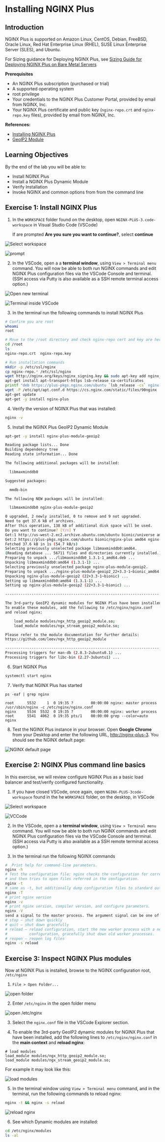# Installing NGINX Plus 

## Introduction

NGINX Plus is supported on Amazon Linux, CentOS, Debian, FreeBSD, Oracle Linux, Red Hat Enterprise Linux (RHEL), SUSE Linux Enterprise Server (SLES), and Ubuntu.

For Sizing guidance for Deploying NGINX Plus, see [Sizing Guide for Deploying NGINX Plus on Bare Metal Servers](https://www.nginx.com/resources/datasheets/nginx-plus-sizing-guide/)

**Prerequisites**
 * An NGINX Plus subscription (purchased or trial)
 * A supported operating system
 * root privilege
 * Your credentials to the NGINX Plus Customer Portal, provided by email from NGINX, Inc.
 * Your NGINX Plus certificate and public key (`nginx-repo.crt` and `nginx-repo.key` files), provided by email from NGINX, Inc.

**References:** 
 * [Installing NGINX Plus](https://docs.nginx.com/nginx/admin-guide/installing-nginx/installing-nginx-plus/)
 * [GeoIP2 Module](https://docs.nginx.com/nginx/admin-guide/dynamic-modules/geoip2/)

## Learning Objectives 

By the end of the lab you will be able to: 

 * Install NGINX Plus 
 * Install a NGINX Plus Dynamic Module
 * Verify Installation 
 * Invoke NGINX and common options from from the command line

## Exercise 1: Install NGINX Plus 

1. In the `WORKSPACE` folder found on the desktop, open `NGINX-PLUS-3.code-workspace` in Visual      Studio Code (VSCode)
   
   If are prompted **Are you sure you want to continue?**, select **continue**


![Select workspace](media/2020-06-29_20-56.png)


![prompt](media/2020-06-29_20-57.png)

2. In the VSCode, open a a **terminal window**, using `View > Terminal menu` command. You will now be able to both run 
   NGINX commands and edit NGINX Plus configuration files via the VSCode Console and terminal. (SSH access via Putty is 
   also available as a SSH remote terminal access option.)


![Open new terminal](media/2020-06-29_21-01.png)

![Terminal inside VSCode](media/2020-06-26_12-27.png)


3. In the terminal run the following commands to install NGINX Plus 

```bash
# Confirm you are root
whoami
root

# Move to the /root directory and check nginx-repo cert and key are here
cd /root 
ls
nginx-repo.crt  nginx-repo.key

# Run installation commands
mkdir -p /etc/ssl/nginx 
cp nginx-repo.* /etc/ssl/nginx 
wget http://nginx.org/keys/nginx_signing.key && sudo apt-key add nginx_signing.key 
apt-get install apt-transport-https lsb-release ca-certificates 
printf "deb https://plus-pkgs.nginx.com/ubuntu `lsb_release -cs` nginx-plus\n" | sudo tee /etc/apt/sources.list.d/nginx-plus.list 
wget -P /etc/apt/apt.conf.d https://cs.nginx.com/static/files/90nginx 
apt-get update 
apt-get -y install nginx-plus 
```

4. Verify the version of NGINX Plus that was installed: 

```bash
nginx -v 
```

5. Install the NGINX Plus GeoIP2 Dynamic Module

```bash
apt-get -y install nginx-plus-module-geoip2 

Reading package lists... Done 
Building dependency tree        
Reading state information... Done 

The following additional packages will be installed: 

  libmaxminddb0 

Suggested packages: 

  mmdb-bin 

The following NEW packages will be installed: 

  libmaxminddb0 nginx-plus-module-geoip2 

0 upgraded, 2 newly installed, 0 to remove and 9 not upgraded. 
Need to get 37.6 kB of archives. 
After this operation, 138 kB of additional disk space will be used. 
Do you want to continue? [Y/n] Y 
Get:1 http://us-west-2.ec2.archive.ubuntu.com/ubuntu bionic/universe amd64 libmaxminddb0 amd64 1.3.1-1 [25.6 kB] 
Get:2 https://plus-pkgs.nginx.com/ubuntu bionic/nginx-plus amd64 nginx-plus-module-geoip2 amd64 22+3.3-1~bionic [12.0 kB] 
Fetched 37.6 kB in 1s (54.7 kB/s)                      
Selecting previously unselected package libmaxminddb0:amd64. 
(Reading database ... 56711 files and directories currently installed.) 
Preparing to unpack .../libmaxminddb0_1.3.1-1_amd64.deb ... 
Unpacking libmaxminddb0:amd64 (1.3.1-1) ... 
Selecting previously unselected package nginx-plus-module-geoip2. 
Preparing to unpack .../nginx-plus-module-geoip2_22+3.3-1~bionic_amd64.deb ... 
Unpacking nginx-plus-module-geoip2 (22+3.3-1~bionic) ... 
Setting up libmaxminddb0:amd64 (1.3.1-1) ... 
Setting up nginx-plus-module-geoip2 (22+3.3-1~bionic) ... 

---------------------------------------------------------------------- 

The 3rd-party GeoIP2 dynamic modules for NGINX Plus have been installed. 
To enable these modules, add the following to /etc/nginx/nginx.conf 
and reload nginx: 

    load_module modules/ngx_http_geoip2_module.so; 
    load_module modules/ngx_stream_geoip2_module.so; 

Please refer to the module documentation for further details: 
https://github.com/leev/ngx_http_geoip2_module 

---------------------------------------------------------------------- 
Processing triggers for man-db (2.8.3-2ubuntu0.1) ... 
Processing triggers for libc-bin (2.27-3ubuntu1) ... 
```

6. Start NGINX Plus
 
```bash
systemctl start nginx 
```

7.  Verify that NGINX Plus has started

```
ps -eaf | grep nginx 

root      5532     1  0 19:35 ?        00:00:00 nginx: master process /usr/sbin/nginx -c /etc/nginx/nginx.conf 
nginx     5534  5532  0 19:35 ?        00:00:00 nginx: worker process 
root      5541  4062  0 19:35 pts/1    00:00:00 grep --color=auto nginx 
```

8. Test the NGINX Plus instance in your browser. Open **Google Chrome** from your Desktop and enter the following URL, 
   [http://nginx-plus-3](http://nginx-plus-3). You should see the NGINX default page:

![NGINX default page](media/2020-06-26_12-33.png)


## Exercise 2: NGINX Plus command line basics

In this exercise, we will review configure NGINX Plus as a basic load balancer and test/verify configured functionality.   

1. If you have closed VSCode, once again, open `NGINX-PLUS-3code-workspace` found in the he `WORKSPACE` folder, on the desktop,
   in VSCode

![Select workspace](media/2020-06-29_20-56.png)

![VCCode](media/2020-06-26_12-27.png)

2. In the VSCode, open a a **terminal window**, using `View > Terminal menu` command. You will now be able to both run 
   NGINX commands and edit NGINX Plus configuration files via the VSCode Console and terminal. (SSH access via Putty is 
   also available as a SSH remote terminal access option.)

3. In the terminal run the following NGINX commands

```bash
#  Print help for command-line parameters.
nginx -h 
# Test the configuration file: nginx checks the configuration for correct syntax, 
# and then tries to open files referred in the configuration.
nginx -t 
# same as -t, but additionally dump configuration files to standard output
nginx -T 
# print nginx version
nginx -v
# print nginx version, compiler version, and configure parameters.
nginx -V 
send a signal to the master process. The argument signal can be one of:
# stop — shut down quickly
# quit — shut down gracefully
# reload — reload configuration, start the new worker process with a new
#          configuration, gracefully shut down old worker processes.
# reopen — reopen log files
nginx -s reload 
```

## Exercise 3: Inspect NGINX Plus modules

Now at NGINX Plus is installed, browse to the NGINX configuration root, `/etc/nginx`

1. `File > Open Folder...`

![open folder](media/2020-06-29_15-47.png)

2. Enter `/etc/nginx` in the open folder menu

![open /etc/nginx](media/2020-06-29_21-07.png)

3. Select the `nginx.conf` file in the VSCode Explorer section. 

4. To enable the 3rd-party GeoIP2 dynamic modules for NGINX Plus that have been installed, add the following lines to 
   `/etc/nginx/nginx.conf` in the **main context** and **reload nginx**: 

```nginx
# load modules
load_module modules/ngx_http_geoip2_module.so; 
load_module modules/ngx_stream_geoip2_module.so;
```

For example it may look like this:

![load modules](media/2020-06-29_21-11.png)

5. In the terminal window using `View > Terminal menu` command, and in the terminal, run the following commands to reload nginx:

```bash
nginx -t && nginx -s reload
```

![reload nginx](media/2020-06-29_21-13.png)

6. See which Dynamic modules are installed: 

```bash
cd /etc/nginx/modules  
ls -al 
```